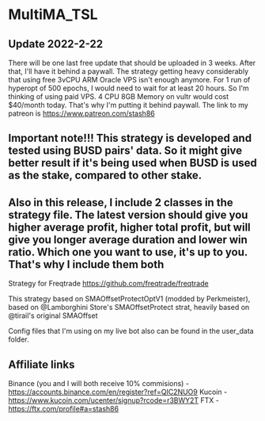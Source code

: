 # MultiMA_TSL

## Update 2022-2-22
There will be one last free update that should be uploaded in 3 weeks. After that, I'll have it behind a paywall. The strategy getting heavy considerably that using free 3vCPU ARM Oracle VPS isn't enough anymore. For 1 run of hyperopt of 500 epochs, I would need to wait for at least 20 hours. So I'm thinking of using paid VPS. 4 CPU 8GB Memory on vultr would cost $40/month today. That's why I'm putting it behind paywall. The link to my patreon is
https://www.patreon.com/stash86


## Important note!!! This strategy is developed and tested using BUSD pairs' data. So it might give better result if it's being used when BUSD is used as the stake, compared to other stake.

## Also in this release, I include 2 classes in the strategy file. The latest version should give you higher average profit, higher total profit, but will give you longer average duration and lower win ratio. Which one you want to use, it's up to you. That's why I include them both

Strategy for Freqtrade https://github.com/freqtrade/freqtrade

This strategy based on SMAOffsetProtectOptV1 (modded by Perkmeister), based on @Lamborghini Store's SMAOffsetProtect strat, heavily based on @tirail's original SMAOffset

Config files that I'm using on my live bot also can be found in the user_data folder.

## Affiliate links
Binance (you and I will both receive 10% commisions) - https://accounts.binance.com/en/register?ref=QIC2NUO9
Kucoin - https://www.kucoin.com/ucenter/signup?rcode=r3BWY2T
FTX - https://ftx.com/profile#a=stash86